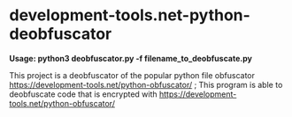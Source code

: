# development-tools.net-python-deobfuscator

**Usage: python3 deobfuscator.py -f filename_to_deobfuscate.py**

This project is a deobfuscator of the popular python file obfuscator https://development-tools.net/python-obfuscator/ ;  This program is able to deobfuscate code that is encrypted with https://development-tools.net/python-obfuscator/
